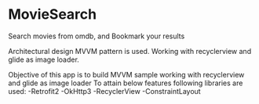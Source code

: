 # MovieSearch
Search movies from omdb, and Bookmark your results

Architectural design MVVM pattern is used. Working with recyclerview and glide as image loader.

Objective of this app is to build MVVM sample working with recyclerview and glide as image loader To attain below features following libraries are used: -Retrofit2 -OkHttp3 -RecyclerView -ConstraintLayout
